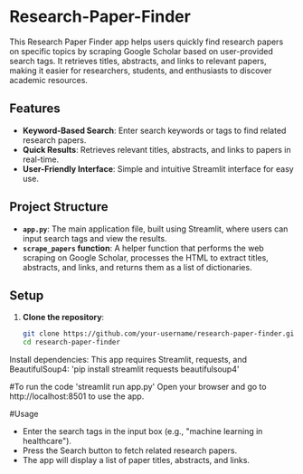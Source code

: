 # Research-Paper-Finder

This Research Paper Finder app helps users quickly find research papers on specific topics by scraping Google Scholar based on user-provided search tags. It retrieves titles, abstracts, and links to relevant papers, making it easier for researchers, students, and enthusiasts to discover academic resources.

## Features

- **Keyword-Based Search**: Enter search keywords or tags to find related research papers.
- **Quick Results**: Retrieves relevant titles, abstracts, and links to papers in real-time.
- **User-Friendly Interface**: Simple and intuitive Streamlit interface for easy use.

## Project Structure

- **`app.py`**: The main application file, built using Streamlit, where users can input search tags and view the results.
- **`scrape_papers` function**: A helper function that performs the web scraping on Google Scholar, processes the HTML to extract titles, abstracts, and links, and returns them as a list of dictionaries.

## Setup

1. **Clone the repository**:
   ```bash
   git clone https://github.com/your-username/research-paper-finder.git
   cd research-paper-finder
Install dependencies: This app requires Streamlit, requests, and BeautifulSoup4:
  'pip install streamlit requests beautifulsoup4'


#To run the code
  'streamlit run app.py'
  Open your browser and go to http://localhost:8501 to use the app.

#Usage
- Enter the search tags in the input box (e.g., "machine learning in healthcare").
- Press the Search button to fetch related research papers.
- The app will display a list of paper titles, abstracts, and links.
